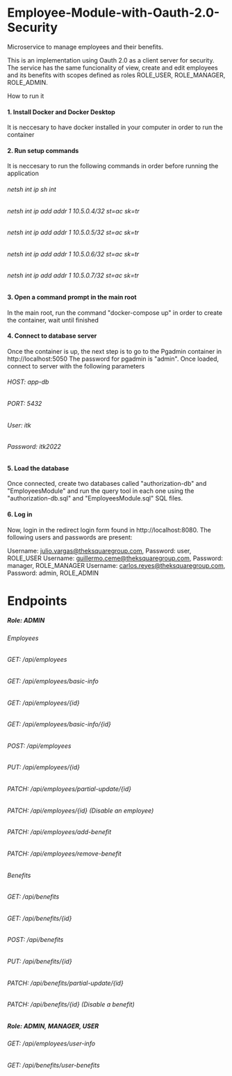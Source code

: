 # Employee-Module-with-Oauth-2.0-Security
Microservice to manage employees and their benefits.

This is an implementation using Oauth 2.0 as a client server for security. The service has the same funcionality of view, create and edit employees and its benefits with scopes defined as roles ROLE_USER, ROLE_MANAGER, ROLE_ADMIN.

How to run it
#### 1. Install Docker and Docker Desktop
It is neccesary to have docker installed in your computer in order to run the container

#### 2. Run setup commands
It is neccesary to run the following commands in order before running the application

###### netsh int ip sh int
###### netsh int ip add addr 1 10.5.0.4/32 st=ac sk=tr
###### netsh int ip add addr 1 10.5.0.5/32 st=ac sk=tr
###### netsh int ip add addr 1 10.5.0.6/32 st=ac sk=tr
###### netsh int ip add addr 1 10.5.0.7/32 st=ac sk=tr

#### 3. Open a command prompt in the main root
In the main root, run the command "docker-compose up" in order to create the container, wait until finished

#### 4. Connect to database server
Once the container is up, the next step is to go to the Pgadmin container in http://localhost:5050 The password for pgadmin is "admin". Once loaded, connect to server with the following parameters

###### HOST: app-db
###### PORT: 5432
###### User: itk
###### Password: itk2022

#### 5. Load the database
Once connected, create two databases called "authorization-db" and "EmployeesModule" and run the query tool in each one using the "authorization-db.sql" and "EmployeesModule.sql" SQL files.

#### 6. Log in
Now, login in the redirect login form found in http://localhost:8080. The following users and passwords are present:

Username: julio.vargas@theksquaregroup.com, Password: user, ROLE_USER
Username: guillermo.ceme@theksquaregroup.com, Password: manager, ROLE_MANAGER
Username: carlos.reyes@theksquaregroup.com, Password: admin, ROLE_ADMIN

# Endpoints

##### Role: ADMIN
###### Employees
###### GET: /api/employees
###### GET: /api/employees/basic-info
###### GET: /api/employees/{id}
###### GET: /api/employees/basic-info/{id}
###### POST: /api/employees
###### PUT: /api/employees/{id}
###### PATCH: /api/employees/partial-update/{id}
###### PATCH: /api/employees/{id} (Disable an employee)
###### PATCH: /api/employees/add-benefit
###### PATCH: /api/employees/remove-benefit
###### Benefits
###### GET: /api/benefits
###### GET: /api/benefits/{id}
###### POST: /api/benefits
###### PUT: /api/benefits/{id}
###### PATCH: /api/benefits/partial-update/{id}
###### PATCH: /api/benefits/{id} (Disable a benefit)

##### Role: ADMIN, MANAGER, USER
###### GET: /api/employees/user-info
###### GET: /api/benefits/user-benefits
